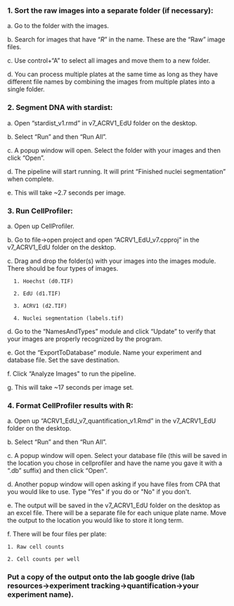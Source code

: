### 1. Sort the raw images into a separate folder (if necessary):

  a. Go to the folder with the images.

  b. Search for images that have “_R_” in the name. These are the “Raw” image files.

  c. Use control+“A” to select all images and move them to a new folder.

  d. You can process multiple plates at the same time as long as they have different file names by combining the images from multiple plates into a single folder.

### 2. Segment DNA with stardist:

  a. Open “stardist_v1.rmd” in v7_ACRV1_EdU folder on the desktop.
  
  b. Select “Run” and then “Run All”.
  
  c. A popup window will open. Select the folder with your images and then click “Open”.

  d. The pipeline will start running. It will print “Finished nuclei segmentation” when complete.
  
  e. This will take ~2.7 seconds per image.

### 3. Run CellProfiler:

  a. Open up CellProfiler.

  b. Go to file->open project and open “ACRV1_EdU_v7.cpproj” in the v7_ACRV1_EdU folder on the desktop.

  c. Drag and drop the folder(s) with your images into the images module. There should be four types of images.
    
      1. Hoechst (d0.TIF)

      2. EdU (d1.TIF)

      3. ACRV1 (d2.TIF)

      4. Nuclei segmentation (labels.tif)

  d. Go to the “NamesAndTypes” module and click “Update” to verify that your images are properly recognized by the program.

  e. Got the “ExportToDatabase” module. Name your experiment and database file. Set the save destination.

  f. Click “Analyze Images" to run the pipeline.

  g. This will take ~17 seconds per image set.

### 4. Format CellProfiler results with R:

  a. Open up “ACRV1_EdU_v7_quantification_v1.Rmd” in the v7_ACRV1_EdU folder on the desktop.

  b. Select “Run” and then “Run All”.

  c. A popup window will open. Select your database file (this will be saved in the location you chose in cellprofiler and have the name you gave it with a “.db” suffix) and then click “Open”.

  d. Another popup window will open asking if you have files from CPA that you would like to use. Type "Yes" if you do or "No" if you don't.

  e. The output will be saved in the v7_ACRV1_EdU folder on the desktop as an excel file. There will be a separate file for each unique plate name. Move the output to the location you would like to store it long term.

  f. There will be four files per plate:

    1. Raw cell counts
    
    2. Cell counts per well

### Put a copy of the output onto the lab google drive (lab resources->experiment tracking->quantification->your experiment name).
